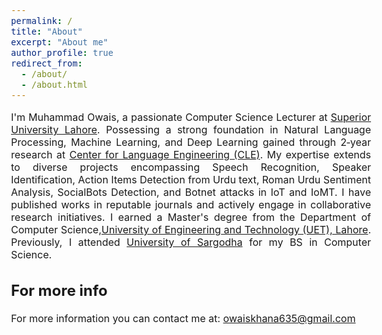 ```yaml
---
permalink: /
title: "About"
excerpt: "About me"
author_profile: true
redirect_from: 
  - /about/
  - /about.html
---
```


<style type="text/css"> body{ font-size: 12pt; text-align:justify; } </style> 

I'm Muhammad Owais, a passionate Computer Science Lecturer at [Superior University Lahore](https://www.superior.edu.pk/). Possessing a strong foundation in Natural Language Processing, Machine Learning, and Deep Learning gained through 2‑year research at [Center for Language Engineering (CLE)](https://www.cle.org.pk/). My expertise extends to diverse projects encompassing Speech Recognition, Speaker Identification, Action Items Detection from Urdu text, Roman Urdu Sentiment Analysis, SocialBots Detection, and Botnet attacks in IoT and IoMT. I have published works in reputable journals and actively engage in collaborative research initiatives. I earned a Master's degree from the Department of Computer Science,[University of Engineering and Technology (UET), Lahore](https://www.uet.edu.pk/). Previously, I attended [University of Sargodha](https://su.edu.pk/) for my BS in Computer Science.



For more info
------
For more information you can contact me at:
owaiskhana635@gmail.com
